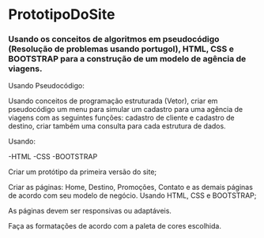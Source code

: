 # PrototipoDoSite

### Usando os conceitos de algoritmos em pseudocódigo (Resolução de problemas usando portugol), HTML, CSS e BOOTSTRAP para a construção de um modelo de agência de viagens.  

 

Usando Pseudocódigo: 

Usando conceitos de programação estruturada (Vetor), criar em pseudocódigo um menu para simular um cadastro para uma agência de viagens com as seguintes funções: 
cadastro de cliente e cadastro de destino, criar também uma consulta para cada estrutura de dados. 

             

Usando: 

-HTML 
-CSS 
-BOOTSTRAP 

Criar um protótipo da primeira versão do site; 

Criar as páginas: Home, Destino, Promoções, Contato e as demais páginas de acordo com seu modelo de negócio. Usando HTML, CSS e BOOTSTRAP; 

As páginas devem ser responsivas ou adaptáveis. 

Faça as formatações de acordo com a paleta de cores escolhida. 
